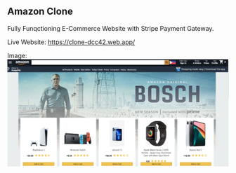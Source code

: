 ## Amazon Clone

Fully Funqctioning E-Commerce Website with Stripe Payment Gateway.

Live Website: https://clone-dcc42.web.app/

Image:
<img src="public/amazon-react3.png" />
